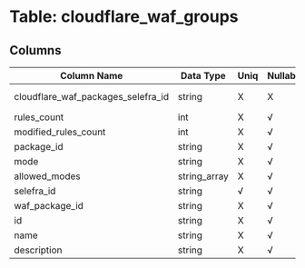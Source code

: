 # Table: cloudflare_waf_groups

## Columns 

|  Column Name   |  Data Type  | Uniq | Nullable | Description | 
|  ----  | ----  | ----  | ----  | ---- | 
| cloudflare_waf_packages_selefra_id | string | X | X | fk to cloudflare_waf_packages.selefra_id | 
| rules_count | int | X | √ |  | 
| modified_rules_count | int | X | √ |  | 
| package_id | string | X | √ |  | 
| mode | string | X | √ |  | 
| allowed_modes | string_array | X | √ |  | 
| selefra_id | string | √ | √ | random id | 
| waf_package_id | string | X | √ |  | 
| id | string | X | √ |  | 
| name | string | X | √ |  | 
| description | string | X | √ |  | 


